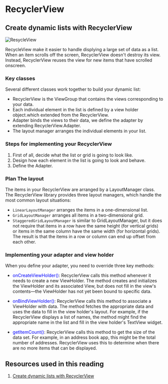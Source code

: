 # RecyclerView

## Create dynamic lists with RecyclerView

![ResycleView](https://csharpcorner-mindcrackerinc.netdna-ssl.com/article/recyclerview-in-andriod-with-java/Images/output_gif.gif)

RecycleView make it easier to handle displying a large set of data as a list. When an item scrolls off the screen, RecyclerView doesn't destroy its view. Instead, RecyclerView reuses the view for new items that have scrolled onscreen.

### Key classes

Several different classes work together to build your dynamic list:

* RecyclerView is the ViewGroup that contains the views corresponding to your data.
* Each individual element in the list is defined by a view holder object.which extended from the RecyclerView.
* Adapter binds the views to their data, we define the adapter by extending RecyclerView.Adapter.
* The layout manager arranges the individual elements in your list.

### Steps for implementing your RecyclerView

1. First of all, decide what the list or grid is going to look like.
2. Design how each element in the list is going to look and behave.
3. Define the Adapter.

### Plan The layout

The items in your RecyclerView are arranged by a LayoutManager class. The RecyclerView library provides three layout managers, which handle the most common layout situations:

* `LinearLayoutManager` arranges the items in a one-dimensional list.
* `GridLayoutManager` arranges all items in a two-dimensional grid.
* `StaggeredGridLayoutManager` is similar to GridLayoutManager, but it does not require that items in a row have the same height (for vertical grids) or items in the same column have the same width (for horizontal grids). The result is that the items in a row or column can end up offset from each other.

### Implementing your adapter and view holder

When you define your adapter, you need to override three key methods:

* <span style="color: blue;">onCreateViewHolder()</span>: RecyclerView calls this method whenever it needs to create a new ViewHolder. The method creates and initializes the ViewHolder and its associated View, but does not fill in the view's contents—the ViewHolder has not yet been bound to specific data.

* <span style="color: blue;">onBindViewHolder()</span>: RecyclerView calls this method to associate a ViewHolder with data. The method fetches the appropriate data and uses the data to fill in the view holder's layout. For example, if the RecyclerView displays a list of names, the method might find the appropriate name in the list and fill in the view holder's TextView widget.

* <span style="color: blue;">getItemCount()</span>: RecyclerView calls this method to get the size of the data set. For example, in an address book app, this might be the total number of addresses. RecyclerView uses this to determine when there are no more items that can be displayed.

## Resources used in this reading

1. [Create dynamic lists with RecyclerView](https://developer.android.com/guide/topics/ui/layout/recyclerview#key-classes)
